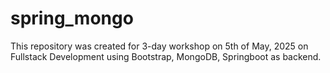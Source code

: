 # spring_mongo
This repository was created for 3-day workshop on 5th of May, 2025 on Fullstack Development using Bootstrap, MongoDB,  Springboot as backend.
